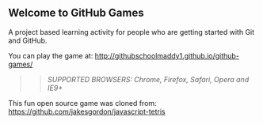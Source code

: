 ## Welcome to GitHub Games

A project based learning activity for people who are getting started with Git and GitHub.

You can play the game at: http://githubschoolmaddy1.github.io/github-games/

>> _*SUPPORTED BROWSERS*: Chrome, Firefox, Safari, Opera and IE9+_

This fun open source game was cloned from: https://github.com/jakesgordon/javascript-tetris
